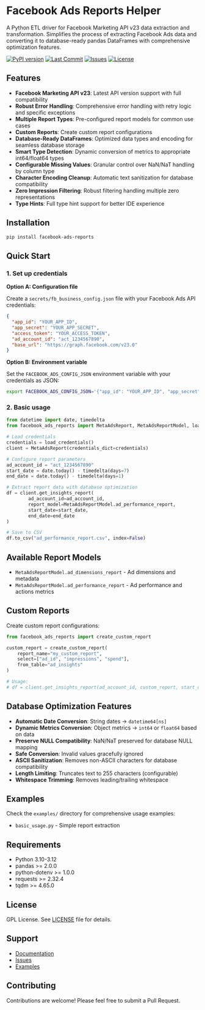 # Facebook Ads Reports Helper

A Python ETL driver for Facebook Marketing API v23 data extraction and transformation. Simplifies the process of extracting Facebook Ads data and converting it to database-ready pandas DataFrames with comprehensive optimization features.

[![PyPI version](https://img.shields.io/pypi/v/facebook-ads-reports)](https://pypi.org/project/facebook-ads-reports/)
[![Last Commit](https://img.shields.io/github/last-commit/machado000/facebook-ads-reports)](https://github.com/machado000/facebook-ads-reports/commits/main)
[![Issues](https://img.shields.io/github/issues/machado000/facebook-ads-reports)](https://github.com/machado000/facebook-ads-reports/issues)
[![License](https://img.shields.io/badge/License-GPL-yellow.svg)](https://github.com/machado000/facebook-ads-reports/blob/main/LICENSE)

## Features

- **Facebook Marketing API v23**: Latest API version support with full compatibility
- **Robust Error Handling**: Comprehensive error handling with retry logic and specific exceptions
- **Multiple Report Types**: Pre-configured report models for common use cases
- **Custom Reports**: Create custom report configurations
- **Database-Ready DataFrames**: Optimized data types and encoding for seamless database storage
- **Smart Type Detection**: Dynamic conversion of metrics to appropriate int64/float64 types
- **Configurable Missing Values**: Granular control over NaN/NaT handling by column type
- **Character Encoding Cleanup**: Automatic text sanitization for database compatibility
- **Zero Impression Filtering**: Robust filtering handling multiple zero representations
- **Type Hints**: Full type hint support for better IDE experience

## Installation

```bash
pip install facebook-ads-reports
```

## Quick Start

### 1. Set up credentials

**Option A: Configuration file**

Create a `secrets/fb_business_config.json` file with your Facebook Ads API credentials:

```json
{
  "app_id": "YOUR_APP_ID",
  "app_secret": "YOUR_APP_SECRET",
  "access_token": "YOUR_ACCESS_TOKEN",
  "ad_account_id": "act_1234567890",
  "base_url": "https://graph.facebook.com/v23.0"
}
```

**Option B: Environment variable**

Set the `FACEBOOK_ADS_CONFIG_JSON` environment variable with your credentials as JSON:

```bash
export FACEBOOK_ADS_CONFIG_JSON='{"app_id": "YOUR_APP_ID", "app_secret": "YOUR_APP_SECRET", "access_token": "YOUR_ACCESS_TOKEN", "ad_account_id": "act_1234567890", "base_url": "https://graph.facebook.com/v23.0"}'
```

### 2. Basic usage

```python
from datetime import date, timedelta
from facebook_ads_reports import MetaAdsReport, MetaAdsReportModel, load_credentials

# Load credentials
credentials = load_credentials()
client = MetaAdsReport(credentials_dict=credentials)

# Configure report parameters
ad_account_id = "act_1234567890"
start_date = date.today() - timedelta(days=7)
end_date = date.today() - timedelta(days=1)

# Extract report data with database optimization
df = client.get_insights_report(
        ad_account_id=ad_account_id,
        report_model=MetaAdsReportModel.ad_performance_report,
        start_date=start_date,
        end_date=end_date
)

# Save to CSV
df.to_csv("ad_performance_report.csv", index=False)
```


## Available Report Models

- `MetaAdsReportModel.ad_dimensions_report` - Ad dimensions and metadata
- `MetaAdsReportModel.ad_performance_report` - Ad performance and actions metrics

## Custom Reports

Create custom report configurations:

```python
from facebook_ads_reports import create_custom_report

custom_report = create_custom_report(
    report_name="my_custom_report",
    select=["ad_id", "impressions", "spend"],
    from_table="ad_insights"
)

# Usage:
# df = client.get_insights_report(ad_account_id, custom_report, start_date, end_date)
```

## Database Optimization Features

- **Automatic Date Conversion**: String dates → `datetime64[ns]`
- **Dynamic Metrics Conversion**: Object metrics → `int64` or `float64` based on data
- **Preserve NULL Compatibility**: NaN/NaT preserved for database NULL mapping
- **Safe Conversion**: Invalid values gracefully ignored
- **ASCII Sanitization**: Removes non-ASCII characters for database compatibility
- **Length Limiting**: Truncates text to 255 characters (configurable)
- **Whitespace Trimming**: Removes leading/trailing whitespace


## Examples

Check the `examples/` directory for comprehensive usage examples:

- `basic_usage.py` - Simple report extraction


## Requirements

- Python 3.10-3.12
- pandas >= 2.0.0
- python-dotenv >= 1.0.0
- requests >= 2.32.4
- tqdm >= 4.65.0


## License

GPL License. See [LICENSE](LICENSE) file for details.


## Support

- [Documentation](https://github.com/machado000/facebook-ads-reports#readme)
- [Issues](https://github.com/machado000/facebook-ads-reports/issues)
- [Examples](examples/)


## Contributing

Contributions are welcome! Please feel free to submit a Pull Request.